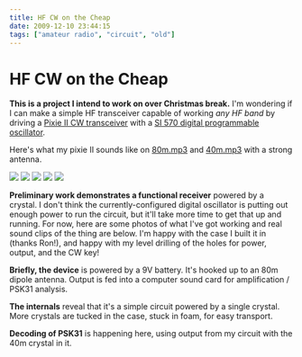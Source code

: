 ```yaml
---
title: HF CW on the Cheap
date: 2009-12-10 23:44:15
tags: ["amateur radio", "circuit", "old"]
---
```


# HF CW on the Cheap

__This is a project I intend to work on over Christmas break.__ I'm wondering if I can make a simple HF transceiver capable of working _any HF band_ by driving a [Pixie II CW transceiver](http://www.indianapolis.net/QRPp-I/elmer001/pixie2-schematic.gif) with a [SI 570 digital programmable oscillator](http://www.rfsystem.it/shop/images/si570_view.jpg).

Here's what my pixie II sounds like on [80m.mp3](http://www.SWHarden.com/blog/images/80m.mp3) and [40m.mp3](http://www.SWHarden.com/blog/images/40m.mp3) with a strong antenna.

<div class="text-center img-border">

[![](cw_everything_thumb.jpg)](cw_everything.jpg)
[![](cw_coke_thumb.jpg)](cw_coke.jpg)
[![](cw_close_thumb.jpg)](cw_close.jpg)
[![](cw_open2_thumb.jpg)](cw_open2.jpg)
[![](40mPSK_thumb.jpg)](40mPSK.png)

</div>

__Preliminary work demonstrates a functional receiver__ powered by a crystal. I don't think the currently-configured digital oscillator is putting out enough power to run the circuit, but it'll take more time to get that up and running. For now, here are some photos of what I've got working and real sound clips of the thing are below. I'm happy with the case I built it in (thanks Ron!), and happy with my level drilling of the holes for power, output, and the CW key!

__Briefly, the device__ is powered by a 9V battery. It's hooked up to an 80m dipole antenna. Output is fed into a computer sound card for amplification / PSK31 analysis.

__The internals__ reveal that it's a simple circuit powered by a single crystal. More crystals are tucked in the case, stuck in foam, for easy transport.

__Decoding of PSK31__ is happening here, using output from my circuit with the 40m crystal in it.